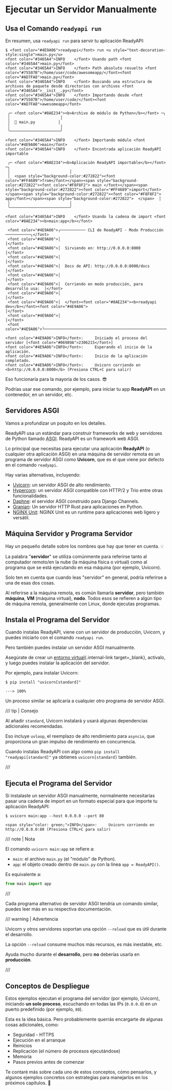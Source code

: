 # Ejecutar un Servidor Manualmente

## Usa el Comando `readyapi run`

En resumen, usa `readyapi run` para servir tu aplicación ReadyAPI:

<div class="termy">

```console
$ <font color="#4E9A06">readyapi</font> run <u style="text-decoration-style:single">main.py</u>
<font color="#3465A4">INFO    </font> Usando path <font color="#3465A4">main.py</font>
<font color="#3465A4">INFO    </font> Path absoluto resuelto <font color="#75507B">/home/user/code/awesomeapp/</font><font color="#AD7FA8">main.py</font>
<font color="#3465A4">INFO    </font> Buscando una estructura de archivos de paquete desde directorios con archivos <font color="#3465A4">__init__.py</font>
<font color="#3465A4">INFO    </font> Importando desde <font color="#75507B">/home/user/code/</font><font color="#AD7FA8">awesomeapp</font>

 ╭─ <font color="#8AE234"><b>Archivo de módulo de Python</b></font> ─╮
 │                      │
 │  🐍 main.py          │
 │                      │
 ╰──────────────────────╯

<font color="#3465A4">INFO    </font> Importando módulo <font color="#4E9A06">main</font>
<font color="#3465A4">INFO    </font> Encontrada aplicación ReadyAPI importable

 ╭─ <font color="#8AE234"><b>Aplicación ReadyAPI importable</b></font> ─╮
 │                          │
 │  <span style="background-color:#272822"><font color="#FF4689">from</font></span><span style="background-color:#272822"><font color="#F8F8F2"> main </font></span><span style="background-color:#272822"><font color="#FF4689">import</font></span><span style="background-color:#272822"><font color="#F8F8F2"> app</font></span><span style="background-color:#272822">  </span>  │
 │                          │
 ╰──────────────────────────╯

<font color="#3465A4">INFO    </font> Usando la cadena de import <font color="#8AE234"><b>main:app</b></font>

 <font color="#4E9A06">╭─────────── CLI de ReadyAPI - Modo Producción ───────────╮</font>
 <font color="#4E9A06">│                                                     │</font>
 <font color="#4E9A06">│  Sirviendo en: http://0.0.0.0:8000                    │</font>
 <font color="#4E9A06">│                                                     │</font>
 <font color="#4E9A06">│  Docs de API: http://0.0.0.0:8000/docs               │</font>
 <font color="#4E9A06">│                                                     │</font>
 <font color="#4E9A06">│  Corriendo en modo producción, para desarrollo usa:  │</font>
 <font color="#4E9A06">│                                                     │</font>
 <font color="#4E9A06">│  </font><font color="#8AE234"><b>readyapi dev</b></font><font color="#4E9A06">                                        │</font>
 <font color="#4E9A06">│                                                     │</font>
 <font color="#4E9A06">╰─────────────────────────────────────────────────────╯</font>

<font color="#4E9A06">INFO</font>:     Iniciado el proceso del servidor [<font color="#06989A">2306215</font>]
<font color="#4E9A06">INFO</font>:     Esperando el inicio de la aplicación.
<font color="#4E9A06">INFO</font>:     Inicio de la aplicación completado.
<font color="#4E9A06">INFO</font>:     Uvicorn corriendo en <b>http://0.0.0.0:8000</b> (Presiona CTRL+C para salir)
```

</div>

Eso funcionaría para la mayoría de los casos. 😎

Podrías usar ese comando, por ejemplo, para iniciar tu app **ReadyAPI** en un contenedor, en un servidor, etc.

## Servidores ASGI

Vamos a profundizar un poquito en los detalles.

ReadyAPI usa un estándar para construir frameworks de web y servidores de Python llamado <abbr title="Asynchronous Server Gateway Interface">ASGI</abbr>. ReadyAPI es un framework web ASGI.

Lo principal que necesitas para ejecutar una aplicación **ReadyAPI** (o cualquier otra aplicación ASGI) en una máquina de servidor remota es un programa de servidor ASGI como **Uvicorn**, que es el que viene por defecto en el comando `readyapi`.

Hay varias alternativas, incluyendo:

* <a href="https://www.uvicorn.org/" class="external-link" target="_blank">Uvicorn</a>: un servidor ASGI de alto rendimiento.
* <a href="https://hypercorn.readthedocs.io/" class="external-link" target="_blank">Hypercorn</a>: un servidor ASGI compatible con HTTP/2 y Trio entre otras funcionalidades.
* <a href="https://github.com/django/daphne" class="external-link" target="_blank">Daphne</a>: el servidor ASGI construido para Django Channels.
* <a href="https://github.com/emmett-framework/granian" class="external-link" target="_blank">Granian</a>: Un servidor HTTP Rust para aplicaciones en Python.
* <a href="https://unit.nginx.org/howto/readyapi/" class="external-link" target="_blank">NGINX Unit</a>: NGINX Unit es un runtime para aplicaciones web ligero y versátil.

## Máquina Servidor y Programa Servidor

Hay un pequeño detalle sobre los nombres que hay que tener en cuenta. 💡

La palabra "**servidor**" se utiliza comúnmente para referirse tanto al computador remoto/en la nube (la máquina física o virtual) como al programa que se está ejecutando en esa máquina (por ejemplo, Uvicorn).

Solo ten en cuenta que cuando leas "servidor" en general, podría referirse a una de esas dos cosas.

Al referirse a la máquina remota, es común llamarla **servidor**, pero también **máquina**, **VM** (máquina virtual), **nodo**. Todos esos se refieren a algún tipo de máquina remota, generalmente con Linux, donde ejecutas programas.

## Instala el Programa del Servidor

Cuando instalas ReadyAPI, viene con un servidor de producción, Uvicorn, y puedes iniciarlo con el comando `readyapi run`.

Pero también puedes instalar un servidor ASGI manualmente.

Asegúrate de crear un [entorno virtual](../virtual-environments.md){.internal-link target=_blank}, actívalo, y luego puedes instalar la aplicación del servidor.

Por ejemplo, para instalar Uvicorn:

<div class="termy">

```console
$ pip install "uvicorn[standard]"

---> 100%
```

</div>

Un proceso similar se aplicaría a cualquier otro programa de servidor ASGI.

/// tip | Consejo

Al añadir `standard`, Uvicorn instalará y usará algunas dependencias adicionales recomendadas.

Eso incluye `uvloop`, el reemplazo de alto rendimiento para `asyncio`, que proporciona un gran impulso de rendimiento en concurrencia.

Cuando instalas ReadyAPI con algo como `pip install "readyapi[standard]"` ya obtienes `uvicorn[standard]` también.

///

## Ejecuta el Programa del Servidor

Si instalaste un servidor ASGI manualmente, normalmente necesitarías pasar una cadena de import en un formato especial para que importe tu aplicación ReadyAPI:

<div class="termy">

```console
$ uvicorn main:app --host 0.0.0.0 --port 80

<span style="color: green;">INFO</span>:     Uvicorn corriendo en http://0.0.0.0:80 (Presiona CTRL+C para salir)
```

</div>

/// note | Nota

El comando `uvicorn main:app` se refiere a:

* `main`: el archivo `main.py` (el "módulo" de Python).
* `app`: el objeto creado dentro de `main.py` con la línea `app = ReadyAPI()`.

Es equivalente a:

```Python
from main import app
```

///

Cada programa alternativo de servidor ASGI tendría un comando similar, puedes leer más en su respectiva documentación.

/// warning | Advertencia

Uvicorn y otros servidores soportan una opción `--reload` que es útil durante el desarrollo.

La opción `--reload` consume muchos más recursos, es más inestable, etc.

Ayuda mucho durante el **desarrollo**, pero **no** deberías usarla en **producción**.

///

## Conceptos de Despliegue

Estos ejemplos ejecutan el programa del servidor (por ejemplo, Uvicorn), iniciando **un solo proceso**, escuchando en todas las IPs (`0.0.0.0`) en un puerto predefinido (por ejemplo, `80`).

Esta es la idea básica. Pero probablemente querrás encargarte de algunas cosas adicionales, como:

* Seguridad - HTTPS
* Ejecución en el arranque
* Reinicios
* Replicación (el número de procesos ejecutándose)
* Memoria
* Pasos previos antes de comenzar

Te contaré más sobre cada uno de estos conceptos, cómo pensarlos, y algunos ejemplos concretos con estrategias para manejarlos en los próximos capítulos. 🚀
